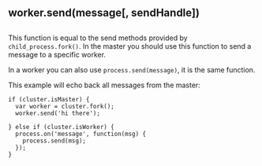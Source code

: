## worker.send(message\[, sendHandle\])

## 

This function is equal to the send methods provided by
`child_process.fork()`. In the master you should use this function to
send a message to a specific worker.

In a worker you can also use `process.send(message)`, it is the same function.

This example will echo back all messages from the master:

    if (cluster.isMaster) {
      var worker = cluster.fork();
      worker.send('hi there');
    
    } else if (cluster.isWorker) {
      process.on('message', function(msg) {
        process.send(msg);
      });
    }